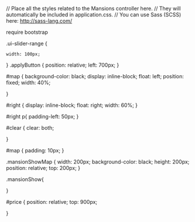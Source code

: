 // Place all the styles related to the Mansions controller here.
// They will automatically be included in application.css.
// You can use Sass (SCSS) here: http://sass-lang.com/


require bootstrap



.ui-slider-range {

    width: 100px;
 

}
.applyButton {
	position: relative;
	left: 700px;
 }

#map {
	background-color: black;
	display: inline-block;
	float: left;
	position: fixed;
	width: 40%;

}


#right {
	display: inline-block;
	float: right;
	width: 60%;
}

#right p{
	padding-left: 50px;
}

#clear {
	clear: both;
	
}

#map {
	padding: 10px;
}

.mansionShowMap {
	width: 200px;
	background-color: black;
	height: 200px;
	position: relative;
	top: 200px;
}

.mansionShow{


}

#price {
	position: relative;
	top: 900px;


}


